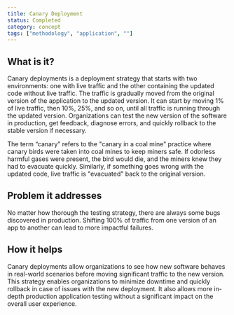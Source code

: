 ```yaml
---
title: Canary Deployment
status: Completed
category: concept
tags: ["methodology", "application", ""]
---
```


## What is it?

Canary deployments is a deployment strategy that starts with two environments: 
one with live traffic and the other containing the updated code without live traffic. 
The traffic is gradually moved from the original version of the application to the updated version. 
It can start by moving 1% of live traffic, then 10%, 25%, and so on, 
until all traffic is running through the updated version. 
Organizations can test the new version of the software in production, get feedback, 
diagnose errors, and quickly rollback to the stable version if necessary.  

The term “canary” refers to the "canary in a coal mine" practice 
where canary birds were taken into coal mines to keep miners safe. 
If odorless harmful gases were present, the bird would die, and the miners knew they had to evacuate quickly. 
Similarly, if something goes wrong with the updated code, live traffic is "evacuated" back to the original version. 

## Problem it addresses

No matter how thorough the testing strategy, there are always some bugs discovered in production. 
Shifting 100% of traffic from one version of an app to another can lead to more impactful failures.

## How it helps

Canary deployments allow organizations to see how new software behaves in real-world scenarios 
before moving significant traffic to the new version. 
This strategy enables organizations to minimize downtime and quickly rollback in case of issues with the new deployment. 
It also allows more in-depth production application testing without a significant impact on the overall user experience.
